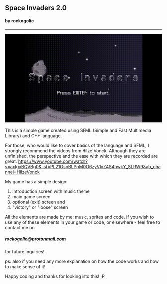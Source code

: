 ## Space Invaders 2.0

#### by rockogolic

____________
![space_invaders_preview](https://github.com/rockogolic/Space_Invaders_2.0/blob/master/si.gif)

This is a simple game created using SFML (Simple and Fast Multimedia Library) and C++ language. 

For those, who would like to cover basics of the language and SFML, I strongly recommend the videos from Hilze Vonck. Although they are unfinished,
the perspective and the ease with which they are recorded are great. 
https://www.youtube.com/watch?v=axIgxBQVBg0&list=PL21OsoBLPpMOO6zyVlxZ4S4hwkY_SLRW9&ab_channel=HilzeVonck

My game has a simple design:
1. introduction screen with music theme
2. main game screen 
3. optional (exit) screen and 
4. "victory" or "loose" screen

All the elements are made by me: music, sprites and code. 
If you wish to use any of these elements in your game or code, or elsewhere - feel free to contact me on

##### rockogolic@protonmail.com 
for future inquiries!

ps: also if you need any more explanation on how the code works and how to make sense of it! 

Happy coding and thanks for looking into this! ;P 


